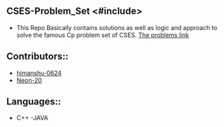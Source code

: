 ## CSES-Problem_Set <#include>
- This Repo Basically contains solutions as well as logic and approach to solve the famous Cp problem set of CSES.
[The problems link](https://cses.fi/problemset/)

## Contributors::
- [himanshu-0624](https://github.com/himanshu-0624)
- [Neon-20](https://github.com/Neon-20)

## Languages::
- C++
-JAVA

